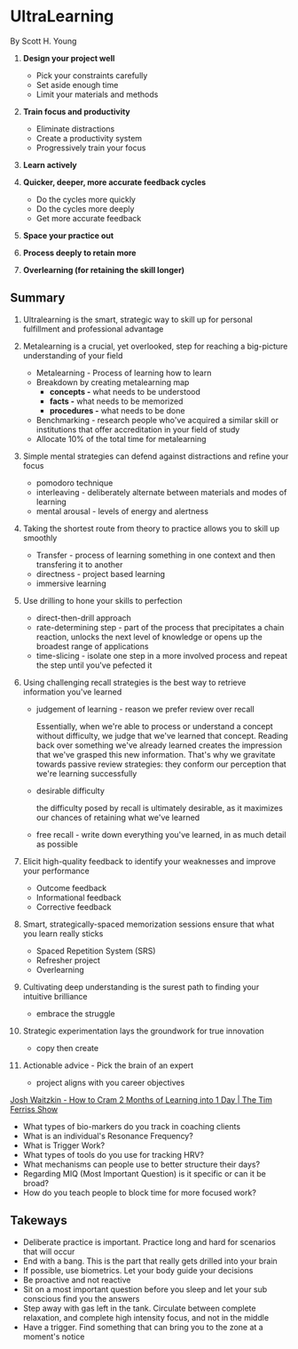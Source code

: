 # UltraLearning

By Scott H. Young

1. **Design your project well**

   - Pick your constraints carefully
   - Set aside enough time
   - Limit your materials and methods

2. **Train focus and productivity**

   - Eliminate distractions
   - Create a productivity system
   - Progressively train your focus

3. **Learn actively**
4. **Quicker, deeper, more accurate feedback cycles**

   - Do the cycles more quickly
   - Do the cycles more deeply
   - Get more accurate feedback

5. **Space your practice out**
6. **Process deeply to retain more**
7. **Overlearning (for retaining the skill longer)**

## Summary

1. Ultralearning is the smart, strategic way to skill up for personal fulfillment and professional advantage

2. Metalearning is a crucial, yet overlooked, step for reaching a big-picture understanding of your field

   - Metalearning - Process of learning how to learn
   - Breakdown by creating metalearning map
       - **concepts -** what needs to be understood
       - **facts -** what needs to be memorized
       - **procedures -** what needs to be done
   - Benchmarking - research people who've acquired a similar skill or institutions that offer accreditation in your field of study
   - Allocate 10% of the total time for metalearning

3. Simple mental strategies can defend against distractions and refine your focus

   - pomodoro technique
   - interleaving - deliberately alternate between materials and modes of learning
   - mental arousal - levels of energy and alertness

4. Taking the shortest route from theory to practice allows you to skill up smoothly

   - Transfer - process of learning something in one context and then transfering it to another
   - directness - project based learning
   - immersive learning

5. Use drilling to hone your skills to perfection

   - direct-then-drill approach
   - rate-determining step - part of the process that precipitates a chain reaction, unlocks the next level of knowledge or opens up the broadest range of applications
   - time-slicing - isolate one step in a more involved process and repeat the step until you've pefected it

6. Using challenging recall strategies is the best way to retrieve information you've learned

   - judgement of learning - reason we prefer review over recall

      Essentially, when we're able to process or understand a concept without difficulty, we judge that we've learned that concept. Reading back over something we've already learned creates the impression that we've grasped this new information. That's why we gravitate towards passive review strategies: they conform our perception that we're learning successfully

   - desirable difficulty

      the difficulty posed by recall is ultimately desirable, as it maximizes our chances of retaining what we've learned

   - free recall - write down everything you've learned, in as much detail as possible

7. Elicit high-quality feedback to identify your weaknesses and improve your performance

   - Outcome feedback
   - Informational feedback
   - Corrective feedback

8. Smart, strategically-spaced memorization sessions ensure that what you learn really sticks

   - Spaced Repetition System (SRS)
   - Refresher project
   - Overlearning

9. Cultivating deep understanding is the surest path to finding your intuitive brilliance

   - embrace the struggle

10. Strategic experimentation lays the groundwork for true innovation

    - copy then create

11. Actionable advice - Pick the brain of an expert

    - project aligns with you career objectives

[Josh Waitzkin - How to Cram 2 Months of Learning into 1 Day | The Tim Ferriss Show](https://www.youtube.com/watch?v=4r6gr7uytQA)

- What types of bio-markers do you track in coaching clients
- What is an individual's Resonance Frequency?
- What is Trigger Work?
- What types of tools do you use for tracking HRV?
- What mechanisms can people use to better structure their days?
- Regarding MIQ (Most Important Question) is it specific or can it be broad?
- How do you teach people to block time for more focused work?

## Takeways

- Deliberate practice is important. Practice long and hard for scenarios that will occur
- End with a bang. This is the part that really gets drilled into your brain
- If possible, use biometrics. Let your body guide your decisions
- Be proactive and not reactive
- Sit on a most important question before you sleep and let your sub conscious find you the answers
- Step away with gas left in the tank. Circulate between complete relaxation, and complete high intensity focus, and not in the middle
- Have a trigger. Find something that can bring you to the zone at a moment's notice
